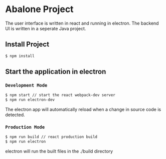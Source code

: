 # Abalone Project
The user interface is written in react and running in electron. The backend UI is written in a seperate Java project.

## Install Project
```sh
$ npm install
```
## Start the application in electron
### `Development Mode`
```sh
$ npm start // start the react webpack-dev server
$ npm run electron-dev
```
The electron app will automatically reload when a change in source code is detected.

### `Production Mode`
```sh
$ npm run build // react production build
$ npm run electron
```
electron will run the built files in the ./build directory